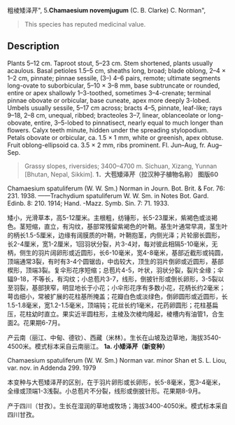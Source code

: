 粗棱矮泽芹",
5.**Chamaesium novemjugum** (C. B. Clarke) C. Norman",

> This species has reputed medicinal value.

## Description
Plants 5–12 cm. Taproot stout, 5–23 cm. Stem shortened, plants usually acaulous. Basal petioles 1.5–5 cm, sheaths long, broad; blade oblong, 2–4 × 1–2 cm, pinnate; pinnae sessile, (3–) 4–6 pairs, remote; ultimate segments long-ovate to suborbicular, 5–10 × 3–8 mm, base subtruncate or rounded, entire or apex shallowly 1–3-toothed, sometimes 3–4-crenate; terminal pinnae obovate or orbicular, base cuneate, apex more deeply 3-lobed. Umbels usually sessile, 5–17 cm across; bracts 4–5, pinnate, leaf-like; rays 9–18, 2–8 cm, unequal, ribbed; bracteoles 3–7, linear, oblanceolate or long-obovate, entire, 3–5-lobed to pinnatisect, nearly equal to much longer than flowers. Calyx teeth minute, hidden under the spreading stylopodium. Petals obovate or orbicular, ca. 1.5 × 1 mm, white or greenish, apex obtuse. Fruit oblong-ellipsoid ca. 3.5 × 2 mm, ribs prominent. Fl. Jun–Aug, fr. Aug–Sep.

> Grassy slopes, riversides; 3400–4700 m. Sichuan, Xizang, Yunnan [Bhutan, Nepal, Sikkim].
**1．大苞矮泽芹（拉汉种子植物名称） 图版60**

Chamaesium spatuliferum (W. W. Sm.) Norman in Journ. Bot. Brit. & For. 76: 231. 1938. ——Trachydium spatuliferum W. W. Sm. in Notes Bot. Gard. Edinb. 8: 210. 1914; Hand. -Mazz. Symb. Sin. 7: 71. 1933.

矮小，光滑草本，高5-12厘米。主根粗，纺锤形，长5-23厘米，紫褐色或淡褐色。茎短缩，直立，有沟纹，基部常残留紫褐色的叶鞘。基生叶通常早凋，茎生叶的柄长1.5-5厘米，边缘有阔膜质的叶鞘，叶鞘抱茎，内侧光泽；片轮廓长圆形，长2-4厘米，宽1-2厘米，1回羽状分裂，片3-4对，每对彼此相隔5-10毫米，无柄，侧生的羽片阔卵形或近圆形，长6-10毫米，宽4-8毫米，基部近截形或钝圆，顶端通常3裂，有时有3-4个圆锯齿，中齿较大，顶生的羽片倒卵或近圆形，基部楔形，顶端3裂。复伞形花序短缩；总苞片4-5，叶状，羽状分裂，裂片全缘；伞辐9-18，不等长，有沟纹；小总苞片3-7，线形，倒披针形或倒长卵形，3-5裂以至羽裂，基部狭窄，明显地长于小花；小伞形花序有多数小花，花柄长约2毫米；萼齿细小，常被扩展的花柱基所掩盖；花瓣白色或淡绿色，倒卵圆形或近圆形，长1.5-1.8毫米，宽1.2-1.5毫米，顶端钝；花丝长约1毫米，花药卵圆形；花柱基扁压，花柱幼时直立。果实近半圆柱形，主棱及次棱均隆起，棱槽内有油管1，合生面2。花果期6-7月。

产云南（丽江、中甸、德钦）、西藏（米林）。生长在山坡及边草地，海拔3540-4500米。模式标本采自云南丽江。
**1a. 小矮泽芹（新变种）**

Chamaesium spatuliferum (W. W. Sm.) Norman var. minor Shan et S. L. Liou, var. nov. in Addenda 299. 1979

本变种与大苞矮泽芹的区别，在于羽片卵形或长卵形，长5-8毫米，宽3-4毫米，全缘或顶端1-3浅裂。小总苞片不分裂，线形或倒披针形。花果期8-9月。

产于四川（甘孜）。生长在湿润的草地或牧场；海拔3400-4050米。模式标本采自四川甘孜。
